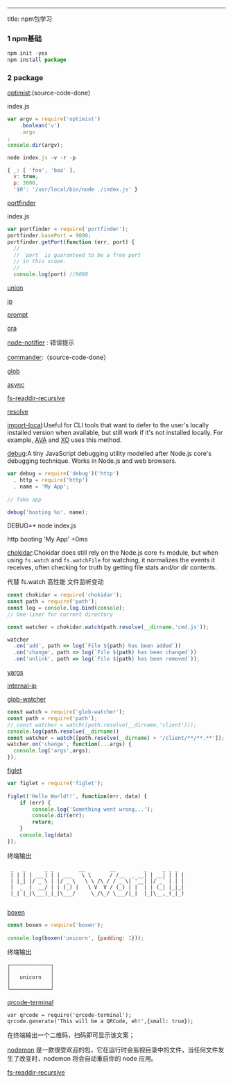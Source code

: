 ---
title: npm包学习

### 1 npm基础
```javascript
npm init -yes
npm install package
```

### 2 package
[optimist](https://www.npmjs.com/package/optimist):(source-code-done)

index.js
```javascript
var argv = require('optimist')
    .boolean('v')
    .argv
;
console.dir(argv);
```

```javascript 
node index.js -v -r -p

```

```javascript
{ _: [ 'foo', 'baz' ],
  v: true,
  p: 3000,
  '$0': '/usr/local/bin/node ./index.js' }
```
[portfinder](https://www.npmjs.com/package/portfinder)

index.js
```javascript 
var portfinder = require('portfinder');
portfinder.basePort = 9080;
portfinder.getPort(function (err, port) {
  //
  // `port` is guaranteed to be a free port
  // in this scope.
  //
  console.log(port) //9080
```
[union](https://www.npmjs.com/package/union)

[ip](https://www.npmjs.com/package/ip)

[prompt](https://www.npmjs.com/package/prompt)

[ora](https://www.npmjs.com/package/ora)

[node-notifier](https://www.npmjs.com/package/node-notifier) : 错误提示

[commander](https://www.npmjs.com/package/commander):（source-code-done）

[glob](https://www.npmjs.com/package/glob)

[async](https://www.npmjs.com/package/async)

[fs-readdir-recursive](https://www.npmjs.com/package/fs-readdir-recursive)

[resolve](https://www.npmjs.com/package/resolve)

[import-local](https://www.npmjs.com/package/import-local):Useful for CLI tools that want to defer to the user's locally installed version when available, but still work if it's not installed locally. For example, [AVA](http://ava.li/) and [XO](https://github.com/xojs/xo) uses this method.

[debug](https://www.npmjs.com/package/debug):A tiny JavaScript debugging utility modelled after Node.js core's debugging technique. Works in Node.js and web browsers.

```javascript
var debug = require('debug')('http')
  , http = require('http')
  , name = 'My App';
 
// fake app
 
debug('booting %o', name);
```

DEBUG=* node index.js

http booting 'My App' +0ms

[chokidar](https://www.npmjs.com/package/chokidar):Chokidar does still rely on the Node.js core `fs` module, but when using `fs.watch` and `fs.watchFile` for watching, it normalizes the events it receives, often checking for truth by getting file stats and/or dir contents.

代替 fs.watch 高性能 文件监听变动

```javascript
const chokidar = require('chokidar');
const path = require('path');
const log = console.log.bind(console);
// One-liner for current directory

const watcher = chokidar.watch(path.resolve(__dirname,'cmd.js'));

watcher
  .on('add', path => log(`File ${path} has been added`))
  .on('change', path => log(`File ${path} has been changed`))
  .on('unlink', path => log(`File ${path} has been removed`));
```

[yargs](https://github.com/yargs/yargs/blob/HEAD/docs/api.md)

[internal-ip](https://www.npmjs.com/package/internal-ip)

[glob-watcher](https://www.npmjs.com/package/glob-watcher)

```javascript
const watch = require('glob-watcher');
const path = require('path');
// const watcher = watch([path.resolve(__dirname,'client')]);
console.log(path.resolve(__dirname))
const watcher = watch([path.resolve(__dirname) + '/client/**/**.**']);
watcher.on('change', function(...args) {
  console.log('args',args);
});
```

[figlet](https://www.npmjs.com/package/figlet)

```javascript
var figlet = require('figlet');
 
figlet('Hello World!!', function(err, data) {
    if (err) {
        console.log('Something went wrong...');
        console.dir(err);
        return;
    }
    console.log(data)
});
```

终端输出

```
 _   _      _ _        __        __         _     _ _ _ 
 | | | | ___| | | ___   \ \      / /__  _ __| | __| | | |
 | |_| |/ _ \ | |/ _ \   \ \ /\ / / _ \| '__| |/ _` | | |
 |  _  |  __/ | | (_) |   \ V  V / (_) | |  | | (_| |_|_|
 |_| |_|\___|_|_|\___/     \_/\_/ \___/|_|  |_|\__,_(_|_)
                                                         
```

[boxen](https://www.npmjs.com/package/boxen)

```javascript
const boxen = require('boxen');
 
console.log(boxen('unicorn', {padding: 1}));

```

终端输出

```
┌─────────────┐
│             │
│   unicorn   │
│             │
└─────────────┘
```

[qrcode-terminal](https://www.npmjs.com/package/qrcode-terminal)

```
var qrcode = require('qrcode-terminal');
qrcode.generate('This will be a QRCode, eh!',{small: true});

```

在终端输出一个二维码，扫码即可显示该文案；

[nodemon](https://www.npmjs.com/package/nodemon) 是一款很受欢迎的包，它在运行时会监视目录中的文件，当任何文件发生了改变时，nodemon 将会自动重启你的 node 应用。

[fs-readdir-recursive](https://www.npmjs.com/package/fs-readdir-recursive)




